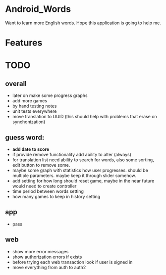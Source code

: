 # Android_Words
Want to learn more English words. Hope this application is going to help me.

# Features



# TODO

## overall
* later on make some progress graphs
* add more games
* by hand testing notes
* unit tests everywhere
* move translation to UUID (this should help with problems that erase on synchonization)

## guess word:
* **add date to score**
* if provide remove functionality add ability to alter (always)
* for translation list need ability to search for words, also some sorting, edit button to remove some.
* maybe some graph with statistics how user progresses. should be multiple parameters. maybe keep it through slider somehow.
* add setting for how long should reset game, maybe in the near future would need to create controller
* time period between words setting
* how many games to keep in history setting

## app
* pass

## web
* show more error messages
* show authorization errors if exists
* before trying each web transaction look if user is signed in
* move everything from auth to auth2




